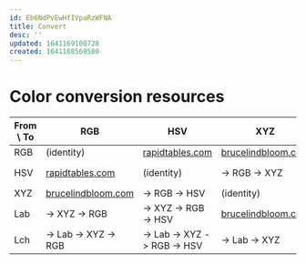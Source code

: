 ```yaml
---
id: Eb6NdPvEwHfIVpaRzWFNA
title: Convert
desc: ''
updated: 1641169100728
created: 1641168569580
---
```


# Color conversion resources

| From \ To | RGB  | HSV | XYZ | Lab | Lch |
|-----------|------|-----|-----|-----|-----|
| RGB       | (identity) | [rapidtables.com](https://www.rapidtables.com/convert/color/rgb-to-hsv.html) | [brucelindbloom.com](http://www.brucelindbloom.com/index.html?Math.html) | -> XYZ -> Lab | -> XYZ -> Lab -> Lch |
| HSV       | [rapidtables.com](https://www.rapidtables.com/convert/color/hsv-to-rgb.html) | (identity) | -> RGB -> XYZ | -> RGB -> XYZ -> Lab | -> RGB -> XYZ -> Lab -> Lch |
| XYZ       | [brucelindbloom.com](http://www.brucelindbloom.com/index.html?Math.html) | -> RGB -> HSV | (identity) | [brucelindbloom.com](http://www.brucelindbloom.com/index.html?Math.html) | -> Lab -> Lch |
| Lab       | -> XYZ -> RGB | -> XYZ -> RGB -> HSV    | [brucelindbloom.com](http://www.brucelindbloom.com/index.html?Math.html) | (identity) | [brucelindbloom.com](http://www.brucelindbloom.com/index.html?Math.html) |
| Lch       | -> Lab -> XYZ -> RGB | -> Lab -> XYZ -> RGB -> HSV | -> Lab -> XYZ | [brucelindbloom.com](http://www.brucelindbloom.com/index.html?Math.html) | (identity) |